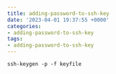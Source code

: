 ```yaml
---
title: adding-password-to-ssh-key
date: '2023-04-01 19:37:55 +0000'
categories:
- adding-password-to-ssh-key
tags:
- adding-password-to-ssh-key
---
```



`ssh-keygen -p -f keyfile`